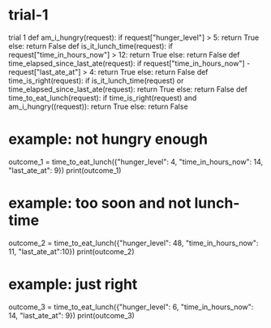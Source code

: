 # trial-1
trial 1
def am_i_hungry(request):
    if request["hunger_level"] > 5:
        return True
    else:
        return False
def is_it_lunch_time(request):
    if request["time_in_hours_now"] > 12:
        return True
    else:
        return False
def time_elapsed_since_last_ate(request):
    if request["time_in_hours_now"] - request["last_ate_at"] > 4:
        return True
    else:
        return False
def time_is_right(request):
    if is_it_lunch_time(request) or time_elapsed_since_last_ate(request):
        return True
    else:
        return False
def time_to_eat_lunch(request):
    if time_is_right(request) and am_i_hungry((request)):
        return True
    else:
        return False
# example: not hungry enough
outcome_1 = time_to_eat_lunch({"hunger_level": 4, "time_in_hours_now": 14, "last_ate_at": 9})
print(outcome_1)
# example: too soon and not lunch-time
outcome_2 = time_to_eat_lunch({"hunger_level": 48, "time_in_hours_now": 11, "last_ate_at":10})
print(outcome_2)
# example: just right
outcome_3 = time_to_eat_lunch({"hunger_level": 6, "time_in_hours_now": 14, "last_ate_at": 9})
print(outcome_3)

